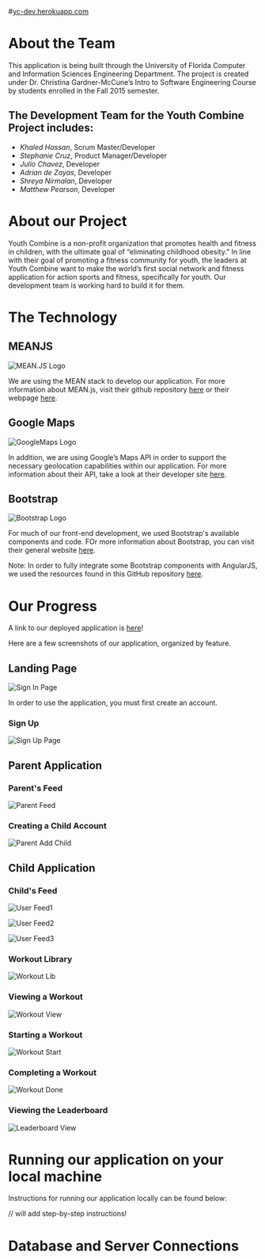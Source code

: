 #[yc-dev.herokuapp.com](http://yc-dev.herokuapp.com)

# About the Team
This application is being built through the University of Florida Computer and Information Sciences Engineering Department. The project is created under Dr. Christina Gardner-McCune’s Intro to Software Engineering Course by students enrolled in the Fall 2015 semester.

## The Development Team for the Youth Combine Project includes:   
* *Khaled Hassan*, Scrum Master/Developer
* *Stephanie Cruz*, Product Manager/Developer
* *Julio Chavez*, Developer
* *Adrian de Zayas*, Developer
* *Shreya Nirmalan*, Developer
* *Matthew Pearson*, Developer 

# About our Project 
Youth Combine is a non-profit organization that promotes health and fitness in children, with the ultimate goal of “eliminating childhood obesity.” In line with their goal of promoting a fitness community for youth, the leaders at Youth Combine want to make the world’s first social network and fitness application for action sports and fitness, specifically for youth. Our development team is working hard to build it for them.

# The Technology
## MEANJS 
![MEAN.JS Logo](http://meanjs.org/img/logo-small.png)

We are using the MEAN stack to develop our application. For more information about MEAN.js, visit their github repository [here](https://github.com/meanjs) or their webpage [here](http://meanjs.org/).  

## Google Maps 
![GoogleMaps Logo](https://www.gstatic.com/images/branding/product/1x/maps_64dp.png)

In addition, we are using Google’s Maps API in order to support the necessary geolocation capabilities within our application. For more information about their API, take a look at their developer site [here](https://developers.google.com/maps/). 

## Bootstrap
![Bootstrap Logo](YC_App_Screenshots/BootstrapLogo.png)

For much of our front-end development, we used Bootstrap's available components and code. FOr more information about Bootstrap, you can visit their general website [here](http://getbootstrap.com/).

Note: In order to fully integrate some Bootstrap components with AngularJS, we used the resources found in this GitHub repository [here](https://angular-ui.github.io/bootstrap/).

# Our Progress
A link to our deployed application is [here](http://yc-dev.herokuapp.com)! 

Here are a few screenshots of our application, organized by feature.

## Landing Page
![Sign In Page](YC_App_Screenshots/SignIn.png)

In order to use the application, you must first create an account. 

### Sign Up
![Sign Up Page](YC_App_Screenshots/SignUp.png)

## Parent Application
### Parent's Feed
![Parent Feed](YC_App_Screenshots/ParentFeed.png)

### Creating a Child Account
![Parent Add Child](YC_App_Screenshots/ParentAddChild.png)

## Child Application
### Child's Feed
![User Feed1](YC_App_Screenshots/Feed1.png)

![User Feed2](YC_App_Screenshots/Feed2.png)

![User Feed3](YC_App_Screenshots/Feed3.png)

### Workout Library 
![Workout Lib](YC_App_Screenshots/WorkoutLib.png)

### Viewing a Workout 
![Workout View](YC_App_Screenshots/WorkoutView.png)

### Starting a Workout
![Workout Start](YC_App_Screenshots/WorkoutStart.png)

### Completing a Workout
![Workout Done](YC_App_Screenshots/SubmitResults.png)

### Viewing the Leaderboard
![Leaderboard View](YC_App_Screenshots/ViewLeaderboard.png)

# Running our application on your local machine
Instructions for running our application locally can be found below: 

// will add step-by-step instructions! 

# Database and Server Connections
